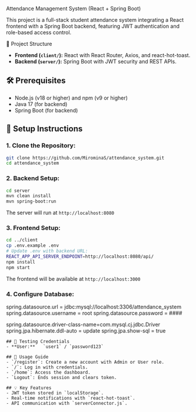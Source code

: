 Attendance Management System (React + Spring Boot)

This project is a full-stack student attendance system integrating a React frontend with a Spring Boot backend, featuring JWT authentication and role-based access control.

📂 Project Structure
- **Frontend (`client/`):** React with React Router, Axios, and react-hot-toast.
- **Backend (`server/`):** Spring Boot with JWT security and REST APIs.


## 🛠️ Prerequisites
- Node.js (v18 or higher) and npm (v9 or higher)
- Java 17 (for backend)
- Spring Boot (for backend)

## 🚀 Setup Instructions
### 1. **Clone the Repository:**
```bash
git clone https://github.com/MirominaS/attendance_system.git
cd attendance_system
```
### 2. **Backend Setup:**
```bash
cd server
mvn clean install
mvn spring-boot:run
```
The server will run at `http://localhost:8080`

### 3. **Frontend Setup:**
```bash
cd ../client
cp .env.example .env
# Update .env with backend URL:
REACT_APP_API_SERVER_ENDPOINT=http://localhost:8080/api/
npm install
npm start
```
The frontend will be available at `http://localhost:3000`
### 4. **Configure Database:**
spring.datasource.url = jdbc:mysql://localhost:3306/attendance_system
spring.datasource.username = root
spring.datasource.password = ####

spring.datasource.driver-class-name=com.mysql.cj.jdbc.Driver
spring.jpa.hibernate.ddl-auto = update
spring.jpa.show-sql = true
```
## 🧪 Testing Credentials
- **User:**   `user1` / `password123`

## 📝 Usage Guide
- `/register`: Create a new account with Admin or User role.
- `/`: Log in with credentials.
- `/home`: Access the dashboard.
- `Logout`: Ends session and clears token.

## 💡 Key Features
- JWT token stored in `localStorage`.
- Real-time notifications with `react-hot-toast`.
- API communication with `serverConnector.js`.




